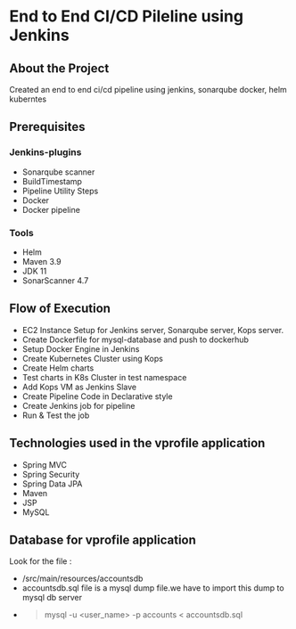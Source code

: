 # End to End CI/CD Pileline using Jenkins

## About the Project
Created an end to end ci/cd pipeline using jenkins, sonarqube docker, helm kuberntes

## Prerequisites

### Jenkins-plugins
- Sonarqube scanner
- BuildTimestamp
- Pipeline Utility Steps
- Docker
- Docker pipeline

### Tools
- Helm
- Maven 3.9
- JDK 11
- SonarScanner 4.7 

## Flow of Execution
- EC2 Instance Setup for Jenkins server, Sonarqube server, Kops server.
- Create Dockerfile for mysql-database and push to dockerhub
- Setup Docker Engine in Jenkins
- Create Kubernetes Cluster using Kops
- Create Helm charts
- Test charts in K8s Cluster in test namespace
- Add Kops VM as Jenkins Slave
- Create Pipeline Code in Declarative style
- Create Jenkins job for pipeline
- Run & Test the job

## Technologies used in the vprofile application
- Spring MVC
- Spring Security
- Spring Data JPA
- Maven
- JSP
- MySQL
## Database for vprofile application
Look for the file :
- /src/main/resources/accountsdb
- accountsdb.sql file is a mysql dump file.we have to import this dump to mysql db server
- > mysql -u <user_name> -p accounts < accountsdb.sql